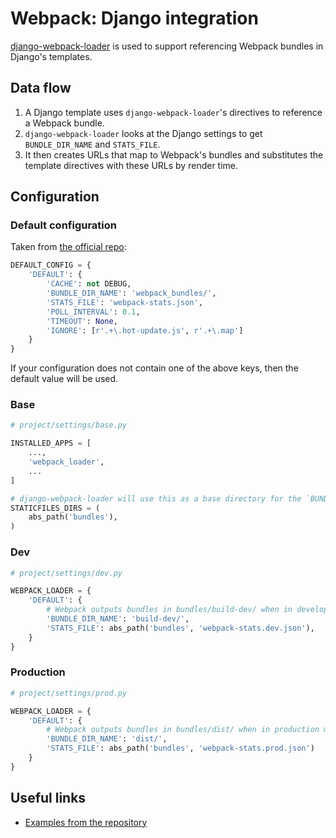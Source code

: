 # Webpack: Django integration

[django-webpack-loader](https://github.com/owais/django-webpack-loader) is used to support referencing Webpack bundles in Django's templates.

## Data flow

1. A Django template uses `django-webpack-loader`'s directives to reference a Webpack bundle.
1. `django-webpack-loader` looks at the Django settings to get `BUNDLE_DIR_NAME` and `STATS_FILE`.
1. It then creates URLs that map to Webpack's bundles and substitutes the template directives with these URLs by render time.

## Configuration

### Default configuration

Taken from [the official repo](https://github.com/owais/django-webpack-loader/blob/master/webpack_loader/config.py):

```python
DEFAULT_CONFIG = {
    'DEFAULT': {
        'CACHE': not DEBUG,
        'BUNDLE_DIR_NAME': 'webpack_bundles/',
        'STATS_FILE': 'webpack-stats.json',
        'POLL_INTERVAL': 0.1,
        'TIMEOUT': None,
        'IGNORE': [r'.+\.hot-update.js', r'.+\.map']
    }
}
```

If your configuration does not contain one of the above keys, then the default value will be used.

### Base

```python
# project/settings/base.py

INSTALLED_APPS = [
    ...,
    'webpack_loader',
    ...
]

# django-webpack-loader will use this as a base directory for the `BUNDLE_DIR_NAME` configuration.
STATICFILES_DIRS = (
    abs_path('bundles'),
)
```

### Dev

```python
# project/settings/dev.py

WEBPACK_LOADER = {
    'DEFAULT': {
        # Webpack outputs bundles in bundles/build-dev/ when in development mode.
        'BUNDLE_DIR_NAME': 'build-dev/',
        'STATS_FILE': abs_path('bundles', 'webpack-stats.dev.json'),
    }
}
```

### Production

```python
# project/settings/prod.py

WEBPACK_LOADER = {
    'DEFAULT': {
        # Webpack outputs bundles in bundles/dist/ when in production mode.
        'BUNDLE_DIR_NAME': 'dist/',
        'STATS_FILE': abs_path('bundles', 'webpack-stats.prod.json')
    }
}
```

## Useful links

* [Examples from the repository](https://github.com/owais/django-webpack-loader/tree/master/examples)